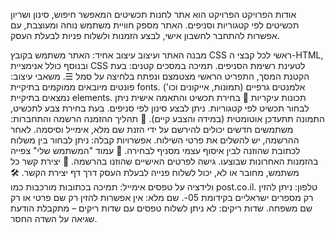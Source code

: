 אודות הפרויקט
הפרויקט הוא אתר לחנות תכשיטים המאפשר חיפוש, סינון ושריון תכשיטים לפי קטגוריות וסניפים. האתר מספק חוויית משתמש נוחה ומעוצבת, עם אפשרות להתחבר לחשבון אישי, לבצע הזמנות ולשלוח פניות לבעלת העסק.

מבנה האתר ועיצוב
עיצוב אחיד: האתר משתמש בקובץ CSS ראשי לכל קבצי ה-HTML, ובנוסף כולל אנימציית CSS לטעינת רשימת הסניפים.
תמיכה במסכים קטנים: בעת הקטנת המסך, התפריט הראשי מצטמצם ונפתח בלחיצה על סמל ☰.
משאבי עיצוב:
פונטים מיובאים ממוקמים בתיקיית fonts.
אלמנטים גרפיים (תמונות, אייקונים וכו') נמצאים בתיקיית elements.
תכונות עיקריות
🔹 בחירת תכשיט והתאמה אישית
ניתן לבחור תכשיט לפי קטגוריות.
ניתן לבצע סינון לפי סניפים.
בעת בחירת צבע לתכשיט, התמונה תתעדכן אוטומטית (במידה והצבע קיים).
🛒 תהליך ההזמנה
הרשמה והתחברות:
משתמשים חדשים יכולים להירשם על ידי הזנת שם מלא, אימייל וסיסמה.
לאחר ההרשמה, יש להשלים את פרטי השילוח.
אפשרויות קבלה:
ניתן לבחור בין משלוח לכתובת שהוזנה לבין איסוף עצמי מסניף לבחירה.
👤 עמוד "המשתמש שלי"
צפייה בהזמנות האחרונות שבוצעו.
גישה לפרטים האישיים שהוזנו בהרשמה.
📩 יצירת קשר
כל משתמש, מחובר או לא, יכול לשלוח פנייה לבעלת העסק דרך דף יצירת הקשר.
🛠 ולידציה על טפסים
אימייל: תמיכה בכתובות מורכבות כמו post.co.il.
טלפון: ניתן להזין רק מספרים ישראליים בקידומת 05-.
שם מלא: אין אפשרות להזין רק שם פרטי או רק שם משפחה.
שדות ריקים: לא ניתן לשלוח טפסים עם שדות ריקים – מתקבלת הודעת שגיאה על השדה החסר.


